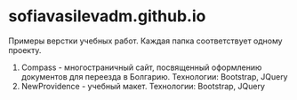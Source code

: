 # sofiavasilevadm.github.io
Примеры верстки учебных работ. Каждая папка соответствует одному проекту.
1. Compass - многостраничный сайт, посвященный оформлению документов для переезда в Болгарию.
 Технологии: Bootstrap, JQuery
2. NewProvidence - учебный макет. 
 Технологии: Bootstrap, JQuery
